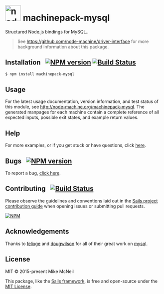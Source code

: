 <h1>
  <a href="http://node-machine.org" title="Node-Machine public registry"><img alt="node-machine logo" title="Node-Machine Project" src="http://node-machine.org/images/machine-anthropomorph-for-white-bg.png" width="50" /></a>
  machinepack-mysql
</h1>

Structured Node.js bindings for MySQL..

> See https://github.com/node-machine/driver-interface for more background information about this package.


## Installation &nbsp; [![NPM version](https://badge.fury.io/js/machinepack-mysql.svg)](http://badge.fury.io/js/machinepack-mysql) [![Build Status](https://travis-ci.org/sailshq/machinepack-mysql.png?branch=master)](https://travis-ci.org/sailshq/machinepack-mysql)

```sh
$ npm install machinepack-mysql
```


## Usage

For the latest usage documentation, version information, and test status of this module, see <a href="http://node-machine.org/machinepack-mysql" title="Structured Node.js bindings for MySql. (for node.js)">http://node-machine.org/machinepack-mysql</a>.  The generated manpages for each machine contain a complete reference of all expected inputs, possible exit states, and example return values.


## Help

For more examples, or if you get stuck or have questions, click [here](http://sailsjs.com/support).


## Bugs &nbsp; [![NPM version](https://badge.fury.io/js/machinepack-mysql.svg)](http://npmjs.com/package/machinepack-mysql)

To report a bug, [click here](http://sailsjs.com/bugs).


## Contributing &nbsp; [![Build Status](https://travis-ci.org/sailshq/machinepack-mysql.svg?branch=master)](https://travis-ci.org/sailshq/machinepack-mysql)

Please observe the guidelines and conventions laid out in the [Sails project contribution guide](http://sailsjs.com/contribute) when opening issues or submitting pull requests.

[![NPM](https://nodei.co/npm/machinepack-mysql.png?downloads=true)](http://npmjs.com/package/machinepack-mysql)

## Acknowledgements

Thanks to [felixge](https://github.com/felixge) and [dougwilson](https://github.com/dougwilson) for all of their great work on [mysql](http://npmjs.com/package/mysql).

## License

MIT &copy; 2015-present Mike McNeil

This package, like the [Sails framework](http://sailsjs.com), is free and open-source under the [MIT License](http://sailsjs.com/license).

